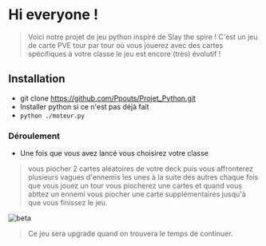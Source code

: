 # Hi everyone !

> Voici notre projet de jeu python inspiré de Slay the spire !
C'est un jeu de carte PVE tour par tour où vous jouerez avec des cartes spécifiques à votre classe le jeu est encore (très) évolutif !

## Installation

- git clone https://github.com/Ppouts/Projet_Python.git
- Installer python si ce n'est pas déjà fait
- `python ./moteur.py`

### Déroulement

- Une fois que vous avez lancé vous choisirez votre classe 
> vous piocher 2 cartes aléatoires de votre deck puis vous affronterez plusieurs vagues d'ennemis les unes à la suite des autres chaque fois que vous jouez un tour vous piocherez une cartes et quand vous abttez un ennemi vous piocher une carte supplémentaires jusqu'à que vous finissez le jeu.

![beta](/Projet_Python/img/beta.jpg)

> Ce jeu sera upgrade quand on trouvera le temps de continuer.

